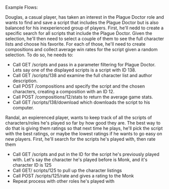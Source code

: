 Example Flows:

Douglas, a casual player, has taken an interest in the Plague Doctor role and wants to find and save a script that includes the Plague Doctor but is also balanced for his inexperienced group of players. First, he'll nedd to create a specific search for all scripts that include the Plague Doctor. Given the selection, he'll then need to select a couple of them to see the full character lists and choose his favorite. For each of those, he'll need to create compositions and collect average win rates for the script given a random selection.
To do so, he needs to:
 - Call GET /scripts and pass in a parameter filtering for Plague Doctor. Lets say one of the displayed scripts is a script with ID 138.
 - Call GET /scripts/138 and examine the full character list and author description.
 - Call POST /compositions and specify the script and the chosen characters, creating a composition with an ID 12.
 - Call POST /compositions/12/stats to return the average game stats.
 - Call GET /scripts/138/download which downloads the script to his computer.

Randal, an expierenced player, wants to keep track of all the scripts of characters/roles he's played so far by how good they are. The best way to do that is giving them ratings so that next time he plays, he'll pick the script with the best ratings, or maybe the lowest ratings if he wants to go easy on new players. First, he'll search for the scripts he's played with, then rate them
- Call GET /scripts and put in the ID for the script he's previously played with. Let's say the character he's played before is Monk, and it's character ID is 125
- Call GET/ scripts/125 to pull up the character listings
- Call POST /scripts/125/rate and gives a rating to the Monk
- Repeat process with other roles he's played with
